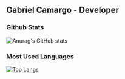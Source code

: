## Gabriel Camargo - Developer

### Github Stats
![Anurag's GitHub stats](https://github-readme-stats.vercel.app/api?username=camargo2019&count_private=true&show_icons=true&hide_title=true&theme=dark)  

### Most Used Languages
[![Top Langs](https://github-readme-stats.vercel.app/api/top-langs/?username=camargo2019&hide_progress=true&show_icons=true&theme=dark)](https://github.com/anuraghazra/github-readme-stats)
